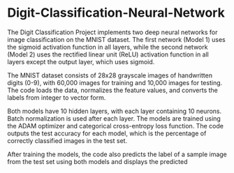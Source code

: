 # Digit-Classification-Neural-Network  

The Digit Classification Project implements two deep neural networks for image classification on the MNIST dataset. The first network (Model 1) uses the sigmoid activation function in all layers, while the second network (Model 2) uses the rectified linear unit (ReLU) activation function in all layers except the output layer, which uses sigmoid.  

The MNIST dataset consists of 28x28 grayscale images of handwritten digits (0-9), with 60,000 images for training and 10,000 images for testing. The code loads the data, normalizes the feature values, and converts the labels from integer to vector form.  

Both models have 10 hidden layers, with each layer containing 10 neurons. Batch normalization is used after each layer. The models are trained using the ADAM optimizer and categorical cross-entropy loss function. The code outputs the test accuracy for each model, which is the percentage of correctly classified images in the test set.  

After training the models, the code also predicts the label of a sample image from the test set using both models and displays the predicted 
